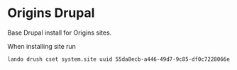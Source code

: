 # Origins Drupal

Base Drupal install for Origins sites.

When installing site run 
```
lando drush cset system.site uuid 55da8ecb-a446-49d7-9c85-df0c7228066e
```
